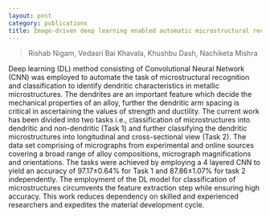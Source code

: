 ```yaml
---
layout: post
category: publications
title: Image-driven deep learning enabled automatic microstructural recognition
---
```


>Rishab Nigam, Vedasri Bai Khavala, Khushbu Dash, Nachiketa Mishra

Deep learning (DL) method consisting of Convolutional Neural Network (CNN) was employed to automate the task of microstructural recognition and classification to identify dendritic characteristics in metallic microstructures. The dendrites are an important feature which decide the mechanical properties of an alloy, further the dendritic arm spacing is critical in ascertaining the values of strength and ductility. The current work has been divided into two tasks i.e., classification of microstructures into dendritic and non-dendritic (Task 1) and further classifying the dendritic microstructures into longitudinal and cross-sectional view (Task 2). The data set comprising of micrographs from experimental and online sources covering a broad range of alloy compositions, micrograph magnifications and orientations. The tasks were achieved by employing a 4 layered CNN to yield an accuracy of 97.17±0.64% for Task 1 and 87.86±1.07% for task 2 independently. The employment of the DL model for classification of microstructures circumvents the feature extraction step while ensuring high accuracy. This work reduces dependency on skilled and experienced researchers and expedites the material development cycle.

